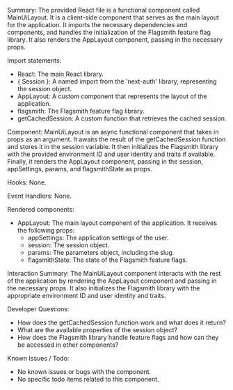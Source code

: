 Summary:
The provided React file is a functional component called MainUiLayout. It is a client-side component that serves as the main layout for the application. It imports the necessary dependencies and components, and handles the initialization of the Flagsmith feature flag library. It also renders the AppLayout component, passing in the necessary props.

Import statements:
- React: The main React library.
- { Session }: A named import from the 'next-auth' library, representing the session object.
- AppLayout: A custom component that represents the layout of the application.
- flagsmith: The Flagsmith feature flag library.
- getCachedSession: A custom function that retrieves the cached session.

Component:
MainUiLayout is an async functional component that takes in props as an argument. It awaits the result of the getCachedSession function and stores it in the session variable. It then initializes the Flagsmith library with the provided environment ID and user identity and traits if available. Finally, it renders the AppLayout component, passing in the session, appSettings, params, and flagsmithState as props.

Hooks:
None.

Event Handlers:
None.

Rendered components:
- AppLayout: The main layout component of the application. It receives the following props:
  - appSettings: The application settings of the user.
  - session: The session object.
  - params: The parameters object, including the slug.
  - flagsmithState: The state of the Flagsmith feature flags.

Interaction Summary:
The MainUiLayout component interacts with the rest of the application by rendering the AppLayout component and passing in the necessary props. It also initializes the Flagsmith library with the appropriate environment ID and user identity and traits.

Developer Questions:
- How does the getCachedSession function work and what does it return?
- What are the available properties of the session object?
- How does the Flagsmith library handle feature flags and how can they be accessed in other components?

Known Issues / Todo:
- No known issues or bugs with the component.
- No specific todo items related to this component.